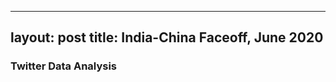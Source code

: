 --------------------
layout: post
title: India-China Faceoff, June 2020
---------------------
### Twitter Data Analysis 
